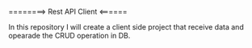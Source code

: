 ========>   Rest API Client    <======

In this repository I will create a client side project that receive data and opearade the CRUD operation in DB.


